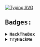 [![Typing SVG](https://readme-typing-svg.herokuapp.com?font=Fira+Code&pause=1000&random=false&width=462&lines=Hi%2C+Welcome+to+My+github+%E2%98%BA%EF%B8%8F;19y%2Fo%2C+Security+Researcher%2C+CPTS%2C+CRTP)](https://git.io/typing-svg)



## <samp> Badges: </samp>

<details>
  <summary><b><samp>HackTheBox </samp></b></summary>

  <a href="https://app.hackthebox.eu/profile/496941">
<img src="http://www.hackthebox.eu/badge/image/496941" alt="Hack The Box">
  </a>
  <br></br>
  </details>
  
  <details>
  <summary><samp><b>TryHackMe</b></samp></summary>

  <a href="https://tryhackme.com/p/v37r1x">
<img src="https://github.com/Yuma-Tsushima07/Readme/blob/main/assets/v37r1x.png" alt="TryHackMe">
  </a>
  <br></br>
  </details>

<script src="https://tryhackme.com/badge/1847092"></script>
